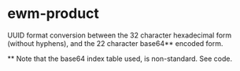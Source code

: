 # ewm-product
UUID format conversion between the 32 character hexadecimal form (without hyphens), and the 22 character base64** encoded form.

** Note that the base64 index table used, is non-standard.  See code.

